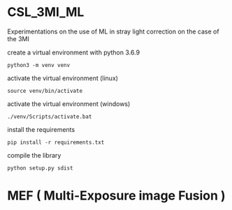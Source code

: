 # CSL_3MI_ML
Experimentations on the use of ML in stray light correction on the case of the 3MI

create a virtual environment with python 3.6.9
```
python3 -m venv venv
```
activate the virtual environment (linux)
```
source venv/bin/activate
```
activate the virtual environment (windows)
```
./venv/Scripts/activate.bat
```
install the requirements
```
pip install -r requirements.txt
```
compile the library
```
python setup.py sdist
```

# MEF ( Multi-Exposure image Fusion )